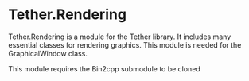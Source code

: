 # Tether.Rendering
Tether.Rendering is a module for the Tether library.
It includes many essential classes for rendering graphics.
This module is needed for the GraphicalWindow class.

This module requires the Bin2cpp submodule to be cloned